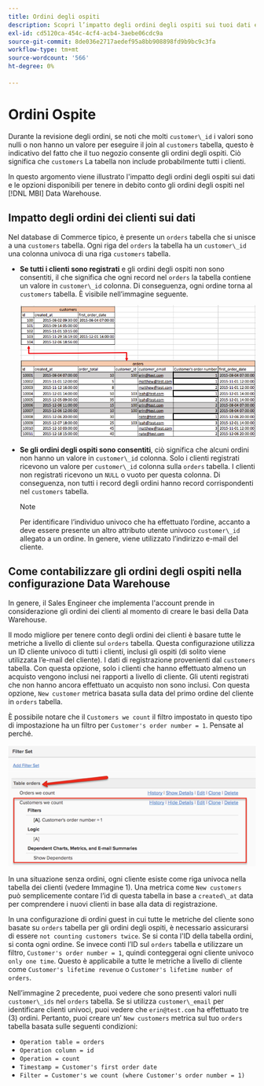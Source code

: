 ```yaml
---
title: Ordini degli ospiti
description: Scopri l’impatto degli ordini degli ospiti sui tuoi dati e quali opzioni hai per tenere adeguatamente conto degli ordini degli ospiti nel tuo [!DNL MBI] Data Warehouse.
exl-id: cd5120ca-454c-4cf4-acb4-3aebe06cdc9a
source-git-commit: 8de036e2717aedef95a8bb908898fd9b9bc9c3fa
workflow-type: tm+mt
source-wordcount: '566'
ht-degree: 0%

---
```


# Ordini Ospite

Durante la revisione degli ordini, se noti che molti `customer\_id` i valori sono nulli o non hanno un valore per eseguire il join al `customers` tabella, questo è indicativo del fatto che il tuo negozio consente gli ordini degli ospiti. Ciò significa che `customers` La tabella non include probabilmente tutti i clienti.

In questo argomento viene illustrato l&#39;impatto degli ordini degli ospiti sui dati e le opzioni disponibili per tenere in debito conto gli ordini degli ospiti nel [!DNL MBI] Data Warehouse.

## Impatto degli ordini dei clienti sui dati

Nel database di Commerce tipico, è presente un `orders` tabella che si unisce a una `customers` tabella. Ogni riga del `orders` la tabella ha un `customer\_id` una colonna univoca di una riga `customers` tabella.

* **Se tutti i clienti sono registrati** e gli ordini degli ospiti non sono consentiti, il che significa che ogni record nel `orders` la tabella contiene un valore in `customer\_id` colonna. Di conseguenza, ogni ordine torna al `customers` tabella. È visibile nell’immagine seguente.

   ![](../../assets/guest-orders-4.png)

* **Se gli ordini degli ospiti sono consentiti**, ciò significa che alcuni ordini non hanno un valore in `customer\_id` colonna. Solo i clienti registrati ricevono un valore per `customer\_id` colonna sulla `orders` tabella. I clienti non registrati ricevono un `NULL` o vuoto per questa colonna. Di conseguenza, non tutti i record degli ordini hanno record corrispondenti nel `customers` tabella.

   >[!NOTE]
   >
   >Per identificare l’individuo univoco che ha effettuato l’ordine, accanto a deve essere presente un altro attributo utente univoco `customer\_id` allegato a un ordine. In genere, viene utilizzato l’indirizzo e-mail del cliente.

## Come contabilizzare gli ordini degli ospiti nella configurazione Data Warehouse

In genere, il Sales Engineer che implementa l&#39;account prende in considerazione gli ordini dei clienti al momento di creare le basi della Data Warehouse.

Il modo migliore per tenere conto degli ordini dei clienti è basare tutte le metriche a livello di cliente sul `orders` tabella. Questa configurazione utilizza un ID cliente univoco di tutti i clienti, inclusi gli ospiti (di solito viene utilizzata l’e-mail del cliente). I dati di registrazione provenienti dal `customers` tabella. Con questa opzione, solo i clienti che hanno effettuato almeno un acquisto vengono inclusi nei rapporti a livello di cliente. Gli utenti registrati che non hanno ancora effettuato un acquisto non sono inclusi. Con questa opzione, `New customer` metrica basata sulla data del primo ordine del cliente in `orders` tabella.

È possibile notare che il `Customers we count` il filtro impostato in questo tipo di impostazione ha un filtro per `Customer's order number = 1`. Pensate al perché.

![](../../assets/guest-orders-filter-set.png)

In una situazione senza ordini, ogni cliente esiste come riga univoca nella tabella dei clienti (vedere Immagine 1). Una metrica come `New customers` può semplicemente contare l’id di questa tabella in base a `created\_at` data per comprendere i nuovi clienti in base alla data di registrazione.

In una configurazione di ordini guest in cui tutte le metriche del cliente sono basate su `orders` tabella per gli ordini degli ospiti, è necessario assicurarsi di essere `not counting customers twice`. Se si conta l&#39;ID della tabella ordini, si conta ogni ordine. Se invece conti l’ID sul `orders` tabella e utilizzare un filtro, `Customer's order number = 1`, quindi conteggerai ogni cliente univoco `only one time`. Questo è applicabile a tutte le metriche a livello di cliente come `Customer's lifetime revenue` o `Customer's lifetime number of orders`.

Nell’immagine 2 precedente, puoi vedere che sono presenti valori nulli `customer\_ids` nel `orders` tabella. Se si utilizza `customer\_email` per identificare clienti univoci, puoi vedere che `erin@test.com` ha effettuato tre (3) ordini. Pertanto, puoi creare un’ `New customers` metrica sul tuo `orders` tabella basata sulle seguenti condizioni:

* `Operation table = orders`
* `Operation column = id`
* `Operation = count`
* `Timestamp = Customer's first order date`
* `Filter = Customer's we count (where Customer's order number = 1)`
